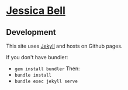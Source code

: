 # [Jessica Bell](http://sirjessthebrave.github.io)

## Development
This site uses [Jekyll](http://jekyllrb.com/) and hosts on Github pages.

If you don't have bundler:
- `gem install bundler`
Then:
- `bundle install`
- `bundle exec jekyll serve`
